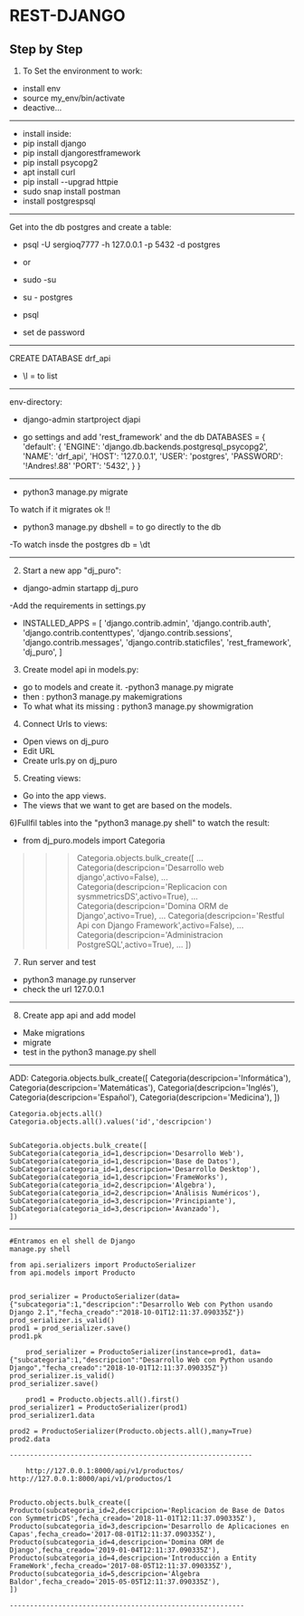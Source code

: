# REST-DJANGO
Step by Step
------------------------

1) To Set the environment to work:

- install env
- source my_env/bin/activate
- deactive...
--------------------------------
- install inside:
- pip install django
- pip install djangorestframework
- pip install psycopg2
- apt install curl
- pip install --upgrad httpie
- sudo snap install postman
- install postgrespsql

------------------------------------
Get into the db postgres and create a table:

- psql -U sergioq7777 -h 127.0.0.1 -p 5432 -d postgres

- or

- sudo -su
- su - postgres
- psql

- set de password
---------------------------------------------
CREATE DATABASE drf_api
- \l = to list
-----------------------------------------
env-directory:

- django-admin startproject djapi 

- go settings and add 'rest_framework' and the db
DATABASES = {
    'default': {
        'ENGINE': 'django.db.backends.postgresql_psycopg2',
        'NAME': 'drf_api',
        'HOST': '127.0.0.1',
        'USER': 'postgres',
        'PASSWORD': '!Andres!.88'
        'PORT': '5432',
    }
}
------------------------------------------------
- python3 manage.py migrate

To watch if it migrates ok !!
- python3 manage.py dbshell = to go directly to the db

-To watch insde the postgres db = \dt 

--------------------------------------

2) Start a new app "dj_puro":

- django-admin startapp dj_puro

-Add the requirements in settings.py

- INSTALLED_APPS = [
    'django.contrib.admin',
    'django.contrib.auth',
    'django.contrib.contenttypes',
    'django.contrib.sessions',
    'django.contrib.messages',
    'django.contrib.staticfiles',
    'rest_framework',
    'dj_puro',
]

3) Create model api in models.py:


- go to models and create it.
-python3 manage.py migrate
- then : python3 manage.py makemigrations
- To what what its missing : python3 manage.py showmigration

4) Connect Urls to views:

- Open views on dj_puro
- Edit URL
- Create urls.py on dj_puro

5) Creating views:
- Go into the app views.
- The views that we want to get are based on the models.

6)Fullfil tables into the "python3 manage.py shell" to watch the result:
- from dj_puro.models import Categoria
>>> Categoria.objects.bulk_create([
... Categoria(descripcion='Desarrollo web django',activo=False),
... Categoria(descripcion='Replicacion con sysmmetricsDS',activo=True),
... Categoria(descripcion='Domina ORM de Django',activo=True),
... Categoria(descripcion='Restful Api con Django Framework',activo=False),
... Categoria(descripcion='Administracion PostgreSQL',activo=True),
... ])

7) Run server and test

- python3 manage.py runserver
- check the url 127.0.0.1

------------------------------------------------

8) Create app api and add model
- Make migrations
- migrate
- test in the python3 manage.py shell
---------------
ADD:
    Categoria.objects.bulk_create([
    Categoria(descripcion='Informática'),
    Categoria(descripcion='Matemáticas'),
    Categoria(descripcion='Inglés'),
    Categoria(descripcion='Español'),
    Categoria(descripcion='Medicina'),
    ])

    Categoria.objects.all()
    Categoria.objects.all().values('id','descripcion')


    SubCategoria.objects.bulk_create([
    SubCategoria(categoria_id=1,descripcion='Desarrollo Web'),
    SubCategoria(categoria_id=1,descripcion='Base de Datos'),
    SubCategoria(categoria_id=1,descripcion='Desarrollo Desktop'),
    SubCategoria(categoria_id=1,descripcion='FrameWorks'),
    SubCategoria(categoria_id=2,descripcion='Algebra'),
    SubCategoria(categoria_id=2,descripcion='Análisis Numéricos'),
    SubCategoria(categoria_id=3,descripcion='Principiante'),
    SubCategoria(categoria_id=3,descripcion='Avanzado'),
    ])

----------------------------------------
    #Entramos en el shell de Django 
    manage.py shell

    from api.serializers import ProductoSerializer
    from api.models import Producto


    prod_serializer = ProductoSerializer(data={"subcategoria":1,"descripcion":"Desarrollo Web con Python usando Django 2.1","fecha_creado":"2018-10-01T12:11:37.090335Z"})
    prod_serializer.is_valid()
    prod1 = prod_serializer.save()
    prod1.pk

        prod_serializer = ProductoSerializer(instance=prod1, data={"subcategoria":1,"descripcion":"Desarrollo Web con Python usando Django","fecha_creado":"2018-10-01T12:11:37.090335Z"})
    prod_serializer.is_valid()
    prod_serializer.save()

        prod1 = Producto.objects.all().first()
    prod_serializer1 = ProductoSerializer(prod1)
    prod_serializer1.data

    prod2 = ProductoSerializer(Producto.objects.all(),many=True)
    prod2.data

    ------------------------------------------------------------

        http://127.0.0.1:8000/api/v1/productos/
    http://127.0.0.1:8000/api/v1/productos/1


    Producto.objects.bulk_create([
    Producto(subcategoria_id=2,descripcion='Replicacion de Base de Datos con SymmetricDS',fecha_creado='2018-11-01T12:11:37.090335Z'),
    Producto(subcategoria_id=3,descripcion='Desarrollo de Aplicaciones en Capas',fecha_creado='2017-08-01T12:11:37.090335Z'),
    Producto(subcategoria_id=4,descripcion='Domina ORM de Django',fecha_creado='2019-01-04T12:11:37.090335Z'),
    Producto(subcategoria_id=4,descripcion='Introducción a Entity FrameWork',fecha_creado='2017-08-05T12:11:37.090335Z'),
    Producto(subcategoria_id=5,descripcion='Álgebra Baldor',fecha_creado='2015-05-05T12:11:37.090335Z'),
    ])

    ----------------------------------------------------------

    
    